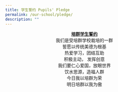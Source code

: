 ```yaml
---
title: 学生誓约 Pupils' Pledge
permalink: /our-school/pledge/
description: ""
---
```

<P align="center">
<b><u>培群学生誓约</b></u><br>
我们是受培群学校栽培的一群<br>
誓愿以传统美德为根基<br>
热爱学习，团结互助<br>
积极主动， 发挥创意<br>
我们要仁心爱国，放眼世界<br>
饮水思源，造福人群<br>
今日我以培群为荣<br>
明日培群以我为傲<br>
</p>